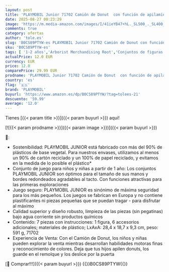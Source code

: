 ```yaml
---
layout: post
title: 'PLAYMOBIL Junior 71702 Camión de Donut  con función de apilamiento y clasificación  Juguete sostenible Hecho de plásticos a Base de Plantas  Juguetes para niños a Partir de 1 año'
date: 2025-08-27 00:23:29
image: 'https://m.media-amazon.com/images/I/41ieYB47+hL._SL500_._SL400_.jpg'
comments: true
category: ofertas
author: 'tole.es'
slug: 'B0CS89PTYW-es PLAYMOBIL Junior 71702 Camión de Donut con función de...'
sku: 'B0CS89PTYW-es'
tags: [ '1-2 años','Arborist Merchandising Root','Conjuntos de figuras de juguete','Juguetes','Juguetes y juegos','Muñecos y figuras','Self Service','Special Features Stores','b6d17eda-2c26-45ed-a098-453a9f96e839_0','b6d17eda-2c26-45ed-a098-453a9f96e839_6501','playmobil','🇪🇸', ]
actualPrice: 12.0 EUR
currency: EUR
price: 12.0
comparePrice: 29.99 EUR
prodname: 'PLAYMOBIL Junior 71702 Camión de Donut  con función de apilamiento y clasificación  Juguete sostenible Hecho de plásticos a Base de Plantas  Juguetes para niños a Partir de 1 año'
country: 'es'
flag: '🇪🇸'
brand: 'PLAYMOBIL'
buyurl: 'https://www.amazon.es/dp/B0CS89PTYW/?tag=tolees-21'
descuento: '59.99'
average: '12.0'
---
```


Tienes [{{< param title >}}]({{< param buyurl >}}) aqui!

[![{{< param prodname >}}]({{< param image >}})]({{< param buyurl >}})

🔎:

- Sostenibilidad: PLAYMOBIL JUNIOR está fabricado con más del 90% de plásticos de base vegetal. Para nuestros envases, utilizamos al menos un 90% de cartón reciclado y un 100% de papel reciclado, y evitamos en la medida de lo posible el plástico*
- Conjunto de juego para niños y niñas a partir de 1 año: Los conjuntos PLAYMOBIL JUNIOR son óptimos para el tamaño de sus manos y bordes redondeados agradables al tacto. Con funciones atractivas para las primeras exploraciones
- Juego seguro: PLAYMOBIL JUNIOR es sinónimo de máxima seguridad para los más pequeños. Los juegos se fabrican en Europa y no contiene plastificantes ni piezas pequeñas que se puedan tragar - para disfrutar al máximo
- Calidad superior y diseño robusto, limpieza de las piezas (sin pegatinas) bajo agua corriente sin productos químicos
- Contenido: 7 piezas con instrucciones: 1 figura, 6 accesorios adicionales; materiales de plástico; LxAxA: 28,4 x 18,7 x 9,3 cm, peso: 591 g, 71702
- Experiencia de Venta: Con el Camión de Donut, los niños y niñas pueden explorar la venta mientras desarrollan habilidades motoras finas y reconocimiento de colores. Deja que tus hijos apilen donuts, los guarde en el remolque y los deslice por la puerta

[🛒 Comprar!!!]({{< param buyurl >}})
{{<world>}}B0CS89PTYW{{</world>}}
